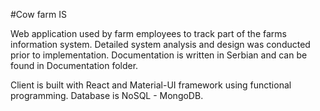 #Cow farm IS

Web application used by farm employees to track part of the farms information system.
Detailed system analysis and design was conducted prior to implementation. Documentation is written in Serbian and can be found in Documentation folder.

Client is built with React and Material-UI framework using functional programming.
Database is NoSQL - MongoDB.
